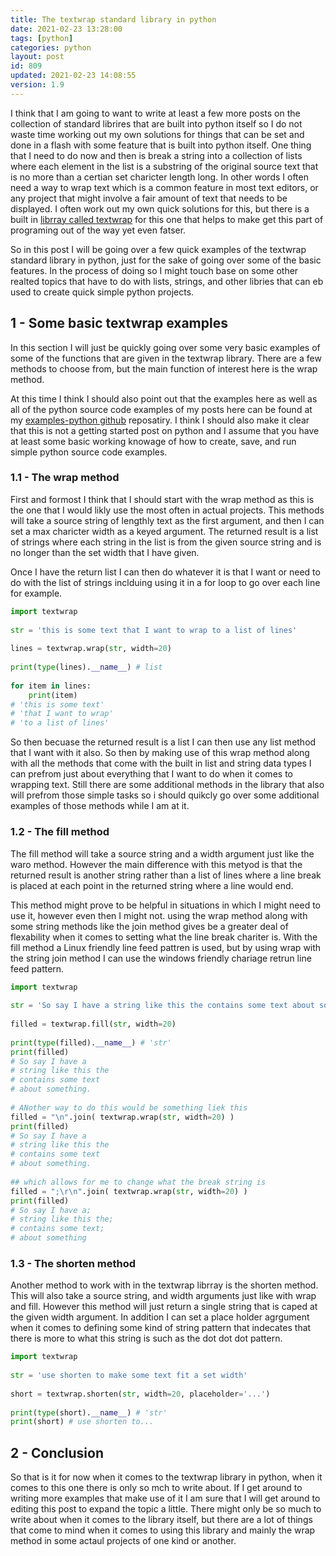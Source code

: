 ```yaml
---
title: The textwrap standard library in python
date: 2021-02-23 13:28:00
tags: [python]
categories: python
layout: post
id: 809
updated: 2021-02-23 14:08:55
version: 1.9
---
```


I think that I am going to want to write at least a few more posts on the collection of standard librires that are built into python itself so I do not waste time working out my own solutions for things that can be set and done in a flash with some feature that is built into python itself. One thing that I need to do now and then is break a string into a collection of lists where each element in the list is a substring of the original source text that is no more than a certian set charicter length long. In other words I often need a way to wrap text which is a common feature in most text editors, or any project that might involve a fair amount of text that needs to be displayed. I often work out my own quick solutions for this, but there is a built in [librray called textwrap](https://docs.python.org/3.7/library/textwrap.html) for this one that helps to make get this part of programing out of the way yet even fatser.

So in this post I will be going over a few quick examples of the textwrap standard library in python, just for the sake of going over some of the basic features. In the process of doing so I might touch base on some other realted topics that have to do with lists, strings, and other libries that can eb used to create quick simple python projects.

<!-- more -->

## 1 - Some basic textwrap examples

In this section I will just be quickly going over some very basic examples of some of the functions that are given in the textwrap library. There are a few methods to choose from, but the main function of interest here is the wrap method.

At this time I think I should also point out that the examples here as well as all of the python source code examples of my posts here can be found at my [examples-python github](https://github.com/dustinpfister/examples-python/tree/master/for-post/python-standard-library-textwrap) reposatiry. I think I should also make it clear that this is not a getting started post on python and I assume that you have at least some basic working knowage of how to create, save, and run simple python source code examples.

### 1.1 - The wrap method

First and formost I think that I should start with the wrap method as this is the one that I would likly use the most often in actual projects. This methods will take a source string of lengthly text as the first argument, and then I can set a max charicter width as a keyed argument. The returned result is a list of strings where each string in the list is from the given source string and is no longer than the set width that I have given.

Once I have the return list I can then do whatever it is that I want or need to do with the list of strings inclduing using it in a for loop to go over each line for example.

```python
import textwrap
 
str = 'this is some text that I want to wrap to a list of lines'
 
lines = textwrap.wrap(str, width=20)
 
print(type(lines).__name__) # list
 
for item in lines:
    print(item)
# 'this is some text'
# 'that I want to wrap'
# 'to a list of lines'
```

So then becuase the returned result is a list I can then use any list method that I want with it also. So then by making use of this wrap method along with all the methods that come with the built in list and string data types I can prefrom just about everything that I want to do when it comes to wrapping text. Still there are some additional methods in the library that also will prefrom those simple tasks so i should quikcly go over some additional examples of those methods while I am at it.

### 1.2 - The fill method

The fill method will take a source string and a width argument just like the waro method. However the main difference with this metyod is that the returned result is another string rather than a list of lines where a line break is placed at each point in the returned string where a line would end.

This method might prove to be helpful in situations in which I might need to use it, however even then I might not. using the wrap method along with some string methods like the join method gives be a greater deal of flexability when it comes to setting what the line break chariter is. With the fill method a Linux friendly line feed pattren is used, but by using wrap with the string join method I can use the windows friendly chariage retrun line feed pattern.

```python
import textwrap
 
str = 'So say I have a string like this the contains some text about something.'
 
filled = textwrap.fill(str, width=20)
 
print(type(filled).__name__) # 'str'
print(filled)
# So say I have a
# string like this the
# contains some text
# about something.
 
# ANother way to do this would be something liek this
filled = "\n".join( textwrap.wrap(str, width=20) )
print(filled)
# So say I have a
# string like this the
# contains some text
# about something.
 
## which allows for me to change what the break string is
filled = ";\r\n".join( textwrap.wrap(str, width=20) )
print(filled)
# So say I have a;
# string like this the;
# contains some text;
# about something
```

### 1.3 - The shorten method

Another method to work with in the textwrap librray is the shorten method. This will also take a source string, and width arguments just like with wrap and fill. However this method will just return a single string that is caped at the given width argument. In addition I can set a place holder agrgument when it comes to defining some kind of string pattern that indecates that there is more to what this string is such as the dot dot dot pattern.

```python
import textwrap
 
str = 'use shorten to make some text fit a set width'
 
short = textwrap.shorten(str, width=20, placeholder='...')
 
print(type(short).__name__) # 'str'
print(short) # use shorten to...
```

## 2 - Conclusion

So that is it for now when it comes to the textwrap library in python, when it comes to this one there is only so mch to write about. If I get around to writing more examples that make use of it I am sure that I will get around to editing this post to expand the topic a little. There might only be so much to write about when it comes to the library itself, but there are a lot of things that come to mind when it comes to using this library and mainly the wrap method in some actaul projects of one kind or another.
